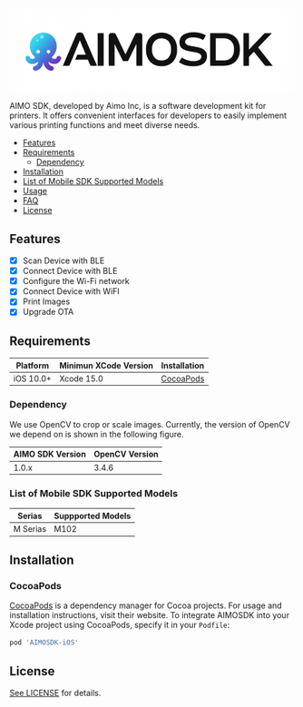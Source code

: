 ![AIMOSDK](https://raw.githubusercontent.com/Aimotech-software/AMSDK-iOS/master/AIMOSDKLogo.png)

AIMO SDK, developed by Aimo Inc, is a software development kit for printers. It offers convenient interfaces for developers to easily implement various printing functions and meet diverse needs. 

- [Features](#features)
- [Requirements](#requirements)
  + [Dependency](#dependency)
- [Installation](#installation)
- [List of Mobile SDK Supported Models](#list-of-mobile-sdk-supported-models)
- [Usage](https://github.com/Aimotech-software/AMSDK-iOS/blob/master/Documentation/Usage.md)
- [FAQ](#faq)
- [License](#license)

## Features

- [x] Scan Device with BLE
- [x] Connect Device with BLE 
- [x] Configure the Wi-Fi network
- [x] Connect Device with  WiFI
- [x] Print Images
- [x] Upgrade OTA 

## Requirements

| Platform                                             | Minimun XCode Version | Installation                                                                                                         
| ---------------------------------------------------- | --------------------- | -------------------------------------------------------------------------------------------------------------------- 
| iOS 10.0+                                            | Xcode 15.0            | [CocoaPods](#cocoapods)


### Dependency

We use OpenCV to crop or scale images. Currently, the version of OpenCV we depend on is shown in the following figure.

| AIMO SDK Version                                     | OpenCV Version 
| ---------------------------------------------------- | --------------------- 
| 1.0.x                                                | 3.4.6         


### List of Mobile SDK Supported Models

| Serias                                               | Suppported Models  
| ---------------------------------------------------- | --------------------- 
| M Serias                                             | M102      



## Installation

### CocoaPods

[CocoaPods](https://cocoapods.org) is a dependency manager for Cocoa projects. For usage and installation instructions, visit their website. To integrate AIMOSDK into your Xcode project using CocoaPods, specify it in your `Podfile`:

```ruby
pod 'AIMOSDK-iOS'
```


## License

[See LICENSE](https://github.com/Aimotech-software/AMSDK-ios/blob/master/LICENSE) for details.

